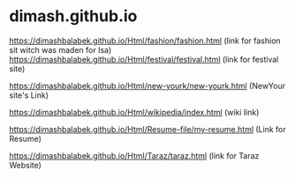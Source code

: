 # dimash.github.io

https://dimashbalabek.github.io/Html/fashion/fashion.html
(link for fashion sit witch was maden for Isa)
https://dimashbalabek.github.io/Html/festival/festival.html
(link for festival site)

https://dimashbalabek.github.io/Html/new-yourk/new-yourk.html
(NewYour site's Link)

https://dimashbalabek.github.io/Html/wikipedia/index.html
(wiki link)

https://dimashbalabek.github.io/Html/Resume-file/my-resume.html
(Link for Resume)

https://dimashbalabek.github.io/Html/Taraz/taraz.html
(link for Taraz Website)
